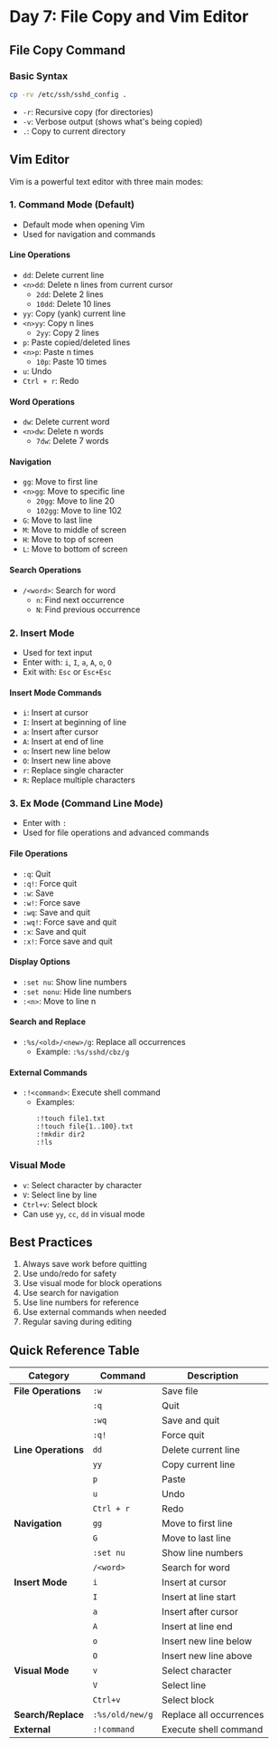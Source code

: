 # Day 7: File Copy and Vim Editor

## File Copy Command

### Basic Syntax
```bash
cp -rv /etc/ssh/sshd_config .
```
- `-r`: Recursive copy (for directories)
- `-v`: Verbose output (shows what's being copied)
- `.`: Copy to current directory

## Vim Editor

Vim is a powerful text editor with three main modes:

### 1. Command Mode (Default)
- Default mode when opening Vim
- Used for navigation and commands

#### Line Operations
- `dd`: Delete current line
- `<n>dd`: Delete n lines from current cursor
  - `2dd`: Delete 2 lines
  - `10dd`: Delete 10 lines
- `yy`: Copy (yank) current line
- `<n>yy`: Copy n lines
  - `2yy`: Copy 2 lines
- `p`: Paste copied/deleted lines
- `<n>p`: Paste n times
  - `10p`: Paste 10 times
- `u`: Undo
- `Ctrl + r`: Redo

#### Word Operations
- `dw`: Delete current word
- `<n>dw`: Delete n words
  - `7dw`: Delete 7 words

#### Navigation
- `gg`: Move to first line
- `<n>gg`: Move to specific line
  - `20gg`: Move to line 20
  - `102gg`: Move to line 102
- `G`: Move to last line
- `M`: Move to middle of screen
- `H`: Move to top of screen
- `L`: Move to bottom of screen

#### Search Operations
- `/<word>`: Search for word
  - `n`: Find next occurrence
  - `N`: Find previous occurrence

### 2. Insert Mode
- Used for text input
- Enter with: `i`, `I`, `a`, `A`, `o`, `O`
- Exit with: `Esc` or `Esc+Esc`

#### Insert Mode Commands
- `i`: Insert at cursor
- `I`: Insert at beginning of line
- `a`: Insert after cursor
- `A`: Insert at end of line
- `o`: Insert new line below
- `O`: Insert new line above
- `r`: Replace single character
- `R`: Replace multiple characters

### 3. Ex Mode (Command Line Mode)
- Enter with `:`
- Used for file operations and advanced commands

#### File Operations
- `:q`: Quit
- `:q!`: Force quit
- `:w`: Save
- `:w!`: Force save
- `:wq`: Save and quit
- `:wq!`: Force save and quit
- `:x`: Save and quit
- `:x!`: Force save and quit

#### Display Options
- `:set nu`: Show line numbers
- `:set nonu`: Hide line numbers
- `:<n>`: Move to line n

#### Search and Replace
- `:%s/<old>/<new>/g`: Replace all occurrences
  - Example: `:%s/sshd/cbz/g`

#### External Commands
- `:!<command>`: Execute shell command
  - Examples:
    ```vim
    :!touch file1.txt
    :!touch file{1..100}.txt
    :!mkdir dir2
    :!ls
    ```

### Visual Mode
- `v`: Select character by character
- `V`: Select line by line
- `Ctrl+v`: Select block
- Can use `yy`, `cc`, `dd` in visual mode

## Best Practices
1. Always save work before quitting
2. Use undo/redo for safety
3. Use visual mode for block operations
4. Use search for navigation
5. Use line numbers for reference
6. Use external commands when needed
7. Regular saving during editing

## Quick Reference Table

| Category | Command | Description |
|----------|---------|-------------|
| **File Operations** | `:w` | Save file |
| | `:q` | Quit |
| | `:wq` | Save and quit |
| | `:q!` | Force quit |
| **Line Operations** | `dd` | Delete current line |
| | `yy` | Copy current line |
| | `p` | Paste |
| | `u` | Undo |
| | `Ctrl + r` | Redo |
| **Navigation** | `gg` | Move to first line |
| | `G` | Move to last line |
| | `:set nu` | Show line numbers |
| | `/<word>` | Search for word |
| **Insert Mode** | `i` | Insert at cursor |
| | `I` | Insert at line start |
| | `a` | Insert after cursor |
| | `A` | Insert at line end |
| | `o` | Insert new line below |
| | `O` | Insert new line above |
| **Visual Mode** | `v` | Select character |
| | `V` | Select line |
| | `Ctrl+v` | Select block |
| **Search/Replace** | `:%s/old/new/g` | Replace all occurrences |
| **External** | `:!command` | Execute shell command | 